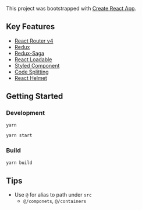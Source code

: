 This project was bootstrapped with [Create React App](https://github.com/facebookincubator/create-react-app).

## Key Features

- [React Router v4](https://github.com/ReactTraining/react-router)
- [Redux](https://github.com/reactjs/react-redux)
- [Redux-Saga](https://github.com/redux-saga/redux-saga)
- [React Loadable](https://github.com/thejameskyle/react-loadable)
- [Styled Component](https://github.com/styled-components/styled-components)
- [Code Splitting](https://github.com/ReactTraining/react-router/blob/master/packages/react-router-dom/docs/guides/code-splitting.md)
- [React Helmet](https://github.com/nfl/react-helmet)

## Getting Started

### Development

```sh
yarn

yarn start
```

### Build

```sh
yarn build
```

## Tips

- Use `@` for alias to path under `src`
  - `@/componets`, `@/containers`

